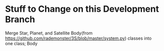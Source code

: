 # Stuff to Change on this Development Branch
Merge Star, Planet, and Satellite Body(from https://github.com/rademonster/3S/blob/master/system.py) classes into one class; Body 
